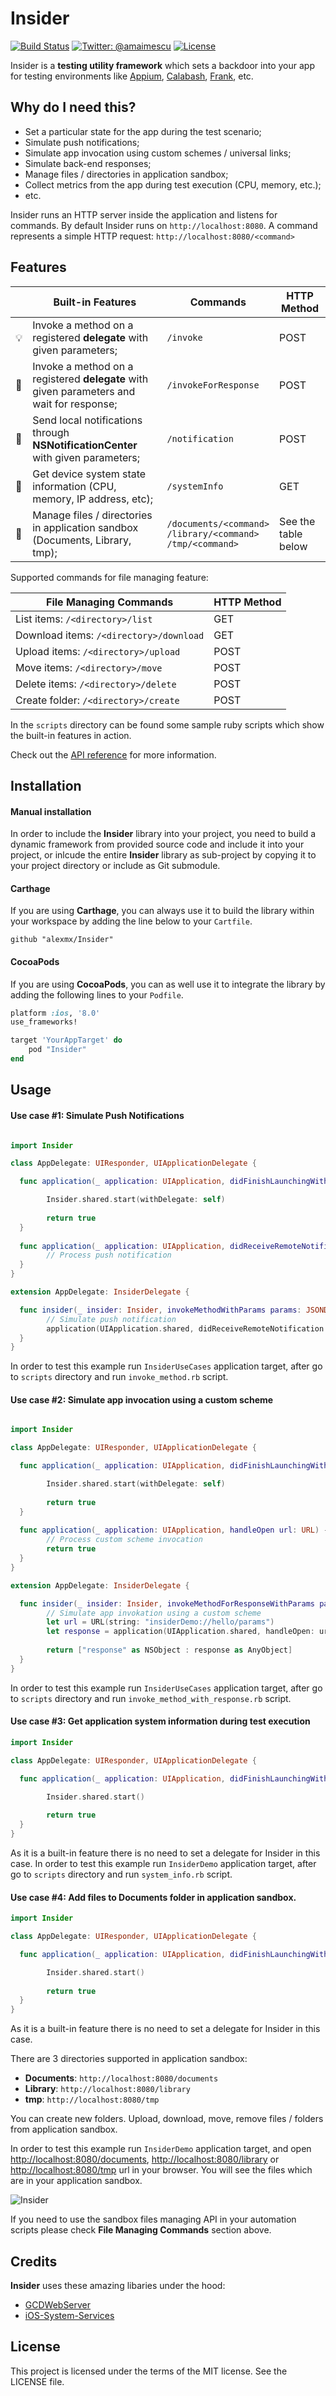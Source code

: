 # Insider

[![Build Status](https://travis-ci.org/alexmx/Insider.svg?branch=master)](https://travis-ci.org/alexmx/Insider)
[![Twitter: @amaimescu](https://img.shields.io/badge/contact-%40amaimescu-blue.svg)](https://twitter.com/amaimescu)
[![License](https://img.shields.io/badge/license-MIT-green.svg?style=flat)](https://github.com/alexmx/ios-ui-automation-overview/blob/master/LICENSE)

Insider is a **testing utility framework** which sets a backdoor into your app for testing environments like [Appium](http://appium.io/), [Calabash](http://calaba.sh/), [Frank](http://www.testingwithfrank.com/), etc. 

## Why do I need this?
* Set a particular state for the app during the test scenario;
* Simulate push notifications;
* Simulate app invocation using custom schemes / universal links;
* Simulate back-end responses;
* Manage files / directories in application sandbox;
* Collect metrics from the app during test execution (CPU, memory, etc.);
* etc.

Insider runs an HTTP server inside the application and listens for commands. By default Insider runs on `http://localhost:8080`. A command represents a simple HTTP request: `http://localhost:8080/<command>`

## Features

|  | Built-in Features | Commands | HTTP Method
------------ | ------------- | ------------- | -------------
💡 | Invoke a method on a registered **delegate** with given parameters; | `/invoke` | POST
📎 | Invoke a method on a registered **delegate** with given parameters and wait for response; | `/invokeForResponse` | POST
📢 | Send local notifications through **NSNotificationCenter** with given parameters; | `/notification` | POST
📱 | Get device system state information (CPU, memory, IP address, etc); | `/systemInfo` | GET
:floppy_disk: |  Manage files / directories in application sandbox (Documents, Library, tmp); | `/documents/<command>`<br /> `/library/<command>`<br /> `/tmp/<command>` | See the table below

Supported commands for file managing feature:

 File Managing Commands | HTTP Method 
------------ | ------------- 
List items: `/<directory>/list` | GET
Download items: `/<directory>/download`  | GET
Upload items: `/<directory>/upload`  | POST
Move items: `/<directory>/move`  | POST
Delete items: `/<directory>/delete`  | POST
Create folder: `/<directory>/create`  | POST

In the `scripts` directory can be found some sample ruby scripts which show the built-in features in action.

Check out the [API reference](http://alexmx.github.io/Insider/) for more information.

## Installation

#### Manual installation

In order to include the **Insider** library into your project, you need to build a dynamic framework from provided source code and include it into your project, or inlcude the entire **Insider** library as sub-project by copying it to your project directory or include as Git submodule.

#### Carthage

If you are using **Carthage**, you can always use it to build the library within your workspace by adding the line below to your `Cartfile`.

```
github "alexmx/Insider"
```

#### CocoaPods

If you are using **CocoaPods**, you can as well use it to integrate the library by adding the following lines to your `Podfile`.

```ruby
platform :ios, '8.0'
use_frameworks!

target 'YourAppTarget' do
    pod "Insider"
end

```

## Usage

#### Use case #1: Simulate Push Notifications

```swift

import Insider

class AppDelegate: UIResponder, UIApplicationDelegate {

  func application(_ application: UIApplication, didFinishLaunchingWithOptions launchOptions: [UIApplicationLaunchOptionsKey: Any]?) -> Bool {

        Insider.shared.start(withDelegate: self)
        
        return true
  }
  
  func application(_ application: UIApplication, didReceiveRemoteNotification userInfo: [AnyHashable: Any]) { 
  		// Process push notification 
  }
}

extension AppDelegate: InsiderDelegate {

  func insider(_ insider: Insider, invokeMethodWithParams params: JSONDictionary?) {
        // Simulate push notification
        application(UIApplication.shared, didReceiveRemoteNotification: params!)
  }
}

```
In order to test this example run `InsiderUseCases` application target, after go to `scripts` directory and run `invoke_method.rb` script.

#### Use case #2: Simulate app invocation using a custom scheme

```swift

import Insider

class AppDelegate: UIResponder, UIApplicationDelegate {

  func application(_ application: UIApplication, didFinishLaunchingWithOptions launchOptions: [UIApplicationLaunchOptionsKey: Any]?) -> Bool {

        Insider.shared.start(withDelegate: self)
        
        return true
  }
  
  func application(_ application: UIApplication, handleOpen url: URL) -> Bool {
        // Process custom scheme invocation
        return true
  }
}

extension AppDelegate: InsiderDelegate {

  func insider(_ insider: Insider, invokeMethodForResponseWithParams params: JSONDictionary?) -> JSONDictionary? {
        // Simulate app invokation using a custom scheme
        let url = URL(string: "insiderDemo://hello/params")
        let response = application(UIApplication.shared, handleOpen: url!)
        
        return ["response" as NSObject : response as AnyObject]
  }
}

```
In order to test this example run `InsiderUseCases` application target, after go to `scripts` directory and run `invoke_method_with_response.rb` script.

#### Use case #3: Get application system information during test execution

```swift
import Insider

class AppDelegate: UIResponder, UIApplicationDelegate {

  func application(_ application: UIApplication, didFinishLaunchingWithOptions launchOptions: [UIApplicationLaunchOptionsKey: Any]?) -> Bool {

        Insider.shared.start()
        
        return true
  }
}
```
As it is a built-in feature there is no need to set a delegate for Insider in this case. In order to test this example run `InsiderDemo` application target, after go to `scripts` directory and run `system_info.rb` script.

#### Use case #4: Add files to Documents folder in application sandbox.

```swift
import Insider

class AppDelegate: UIResponder, UIApplicationDelegate {

  func application(_ application: UIApplication, didFinishLaunchingWithOptions launchOptions: [UIApplicationLaunchOptionsKey: Any]?) -> Bool {

        Insider.shared.start()
        
        return true
  }
}
```
As it is a built-in feature there is no need to set a delegate for Insider in this case. 

There are 3 directories supported in application sandbox:
* **Documents**: `http://localhost:8080/documents`
* **Library**: `http://localhost:8080/library`
* **tmp**: `http://localhost:8080/tmp`

You can create new folders. Upload, download, move, remove files / folders from application sandbox. 

In order to test this example run `InsiderDemo` application target, and open [http://localhost:8080/documents](http://localhost:8080/documents), [http://localhost:8080/library](http://localhost:8080/library) or [http://localhost:8080/tmp](http://localhost:8080/tmp) url in your browser. You will see the files which are in your application sandbox.

![Insider](/assets/sandbox.png)

If you need to use the sandbox files managing API in your automation scripts please check **File Managing Commands** section above.

## Credits
**Insider** uses these amazing libaries under the hood:
* [GCDWebServer](https://github.com/swisspol/GCDWebServer)
* [iOS-System-Services](https://github.com/Shmoopi/iOS-System-Services)

## License
This project is licensed under the terms of the MIT license. See the LICENSE file.
